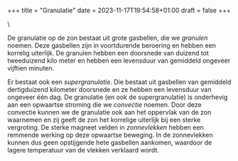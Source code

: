 +++
title = "Granulatie"
date = 2023-11-17T19:54:58+01:00
draft = false
+++

\

De granulatie op de zon bestaat uit grote gasbellen, die we *granulen*
noemen. Deze gasbellen zijn in voortdurende beroering en hebben een
korrelig uiterlijk. De granulen hebben een doorsnede van duizend tot
tweeduizend kilo meter en hebben een levensduur van gemiddeld ongeveer
vijftien minuten.

Er bestaat ook een *supergranulatie*. Die bestaat uit gasbellen van
gemiddeld dertigduizend kilometer doorsnede en ze hebben een levensduur
van ongeveer één dag. De granulatie (en ook de supergranulatie) is
onderhevig aan een opwaartse stroming die we *convectie* noemen. Door
deze convectie kunnen we de granulatie ook aan het oppervlak van de zon
waarnemen en zij geeft de zon het korrelige uiterlijk bij een sterke
vergroting. De sterke magneet velden in *zonnevlekken* hebben een
remmende werking op deze opwaartse beweging. In de zonnevlekken kunnen
dus geen opstijgende hete gasbellen aankomen, waardoor de lagere
temperatuur van de vlekken verklaard wordt.
